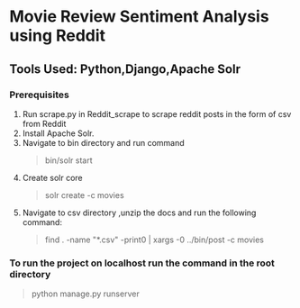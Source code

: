 # Movie Review Sentiment Analysis using Reddit 

## Tools Used: Python,Django,Apache Solr
### Prerequisites
1. Run scrape.py in Reddit_scrape to scrape reddit posts in the form of csv from Reddit
2. Install Apache Solr.
3. Navigate to bin directory and run command
    >bin/solr start
4. Create solr core
    >solr create -c movies
5. Navigate to csv directory ,unzip the docs and run the following command:
    >find . -name "*.csv" -print0 | xargs -0 ../bin/post -c movies
### To run the project on localhost run the command in the root directory
>python manage.py runserver

